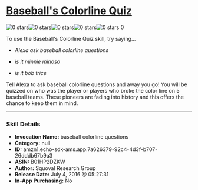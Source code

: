 # [Baseball's Colorline Quiz](http://alexa.amazon.com/#skills/amzn1.echo-sdk-ams.app.7a626379-92c4-4d3f-b707-26dddb67b9a3)
![0 stars](../../images/ic_star_border_black_18dp_1x.png)![0 stars](../../images/ic_star_border_black_18dp_1x.png)![0 stars](../../images/ic_star_border_black_18dp_1x.png)![0 stars](../../images/ic_star_border_black_18dp_1x.png)![0 stars](../../images/ic_star_border_black_18dp_1x.png) 0

To use the Baseball's Colorline Quiz skill, try saying...

* *Alexa ask baseball colorline questions*

* *is it minnie minoso*

* *is it bob trice*

Tell Alexa to ask baseball colorline questions and away you go! You will be quizzed on who was the player or players who broke the color line on 5 baseball teams. These pioneers are fading into history and this offers the chance to keep them in mind.

***

### Skill Details

* **Invocation Name:** baseball colorline questions
* **Category:** null
* **ID:** amzn1.echo-sdk-ams.app.7a626379-92c4-4d3f-b707-26dddb67b9a3
* **ASIN:** B01HP2DZKW
* **Author:** Squoval Research Group
* **Release Date:** July 4, 2016 @ 05:27:31
* **In-App Purchasing:** No
